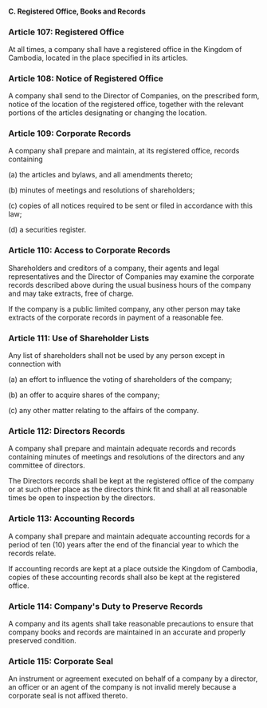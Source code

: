 #### C. Registered Office, Books and Records

### Article 107: Registered Office

At all times, a company shall have a registered office in the Kingdom of Cambodia, located in the place specified in its articles.

### Article 108: Notice of Registered Office

A company shall send to the Director of Companies, on the prescribed form, notice of the location of the registered office, together with the relevant portions of the articles designating or changing the location.

### Article 109: Corporate Records

A company shall prepare and maintain, at its registered office, records containing

(a) the articles and bylaws, and all amendments thereto;

(b) minutes of meetings and resolutions of shareholders;

(c) copies of all notices required to be sent or filed in accordance with this law;

(d) a securities register.

### Article 110: Access to Corporate Records

Shareholders and creditors of a company, their agents and legal representatives and the Director of Companies may examine the corporate records described above during the usual business hours of the company and may take extracts, free of charge.

If the company is a public limited company, any other person may take extracts of the corporate records in payment of a reasonable fee.

### Article 111: Use of Shareholder Lists

Any list of shareholders shall not be used by any person except in connection with

(a) an effort to influence the voting of shareholders of the company;

(b) an offer to acquire shares of the company;

(c) any other matter relating to the affairs of the company.

### Article 112: Directors Records

A company shall prepare and maintain adequate records and records containing minutes of meetings and resolutions of the directors and any committee of directors.

The Directors records shall be kept at the registered office of the company or at such other place as the directors think fit and shall at all reasonable times be open to inspection by the directors.

### Article 113: Accounting Records

A company shall prepare and maintain adequate accounting records for a period of ten (10) years after the end of the financial year to which the records relate.

If accounting records are kept at a place outside the Kingdom of Cambodia, copies of these accounting records shall also be kept at the registered office.

### Article 114: Company's Duty to Preserve Records

A company and its agents shall take reasonable precautions to ensure that company books and records are maintained in an accurate and properly preserved condition.

### Article 115: Corporate Seal

An instrument or agreement executed on behalf of a company by a director, an officer or an agent of the company is not invalid merely because a corporate seal is not affixed thereto.